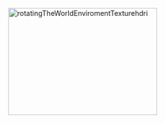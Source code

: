 [<img src="http://brontosaurusrex.mooo.com/wp-content/uploads/2014/03/rotatingTheWorldEnviromentTexturehdri-300x216.png" alt="rotatingTheWorldEnviromentTexturehdri" width="300" height="216" class="alignleft size-medium wp-image-2999" />][1]

 [1]: http://brontosaurusrex.mooo.com/wp-content/uploads/2014/03/rotatingTheWorldEnviromentTexturehdri.png